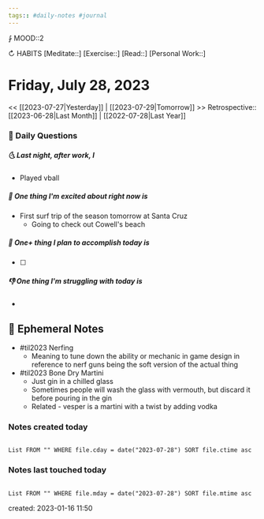 ```yaml
---
tags:: #daily-notes #journal
---
```


⨑ MOOD::2

↻ HABITS
[Meditate::]
[Exercise::]
[Read::]
[Personal Work::]

# Friday, July 28, 2023

<< [[2023-07-27|Yesterday]] | [[2023-07-29|Tomorrow]] >>
Retrospective:: [[2023-06-28|Last Month]] | [[2022-07-28|Last Year]]

### 📅 Daily Questions

##### 🌜 Last night, after work, I

- Played vball

##### 🙌 One thing I'm excited about right now is

- First surf trip of the season tomorrow at Santa Cruz
	- Going to check out Cowell's beach

##### 🚀 One+ thing I plan to accomplish today is

- [ ]

##### 👎 One thing I'm struggling with today is

-

## 📝 Ephemeral Notes

- #til2023 Nerfing
	- Meaning to tune down the ability or mechanic in game design in reference to nerf guns being the soft version of the actual thing
- #til2023 Bone Dry Martini
	- Just gin in a chilled glass
	- Sometimes people will wash the glass with vermouth, but discard it before pouring in the gin
	- Related - vesper is a martini with a twist by adding vodka 

### Notes created today

```dataview

List FROM "" WHERE file.cday = date("2023-07-28") SORT file.ctime asc

```

### Notes last touched today

```dataview

List FROM "" WHERE file.mday = date("2023-07-28") SORT file.mtime asc

```

created: 2023-01-16 11:50
